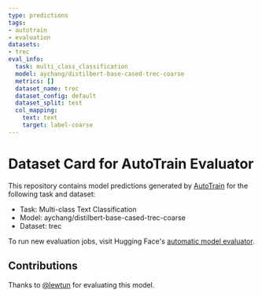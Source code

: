 ```yaml
---
type: predictions
tags:
- autotrain
- evaluation
datasets:
- trec
eval_info:
  task: multi_class_classification
  model: aychang/distilbert-base-cased-trec-coarse
  metrics: []
  dataset_name: trec
  dataset_config: default
  dataset_split: test
  col_mapping:
    text: text
    target: label-coarse
---
```

# Dataset Card for AutoTrain Evaluator

This repository contains model predictions generated by [AutoTrain](https://huggingface.co/autotrain) for the following task and dataset:

* Task: Multi-class Text Classification
* Model: aychang/distilbert-base-cased-trec-coarse
* Dataset: trec

To run new evaluation jobs, visit Hugging Face's [automatic model evaluator](https://huggingface.co/spaces/autoevaluate/model-evaluator).

## Contributions

Thanks to [@lewtun](https://huggingface.co/lewtun) for evaluating this model.